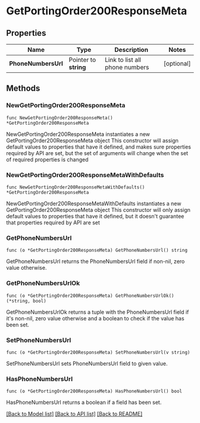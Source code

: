 # GetPortingOrder200ResponseMeta

## Properties

Name | Type | Description | Notes
------------ | ------------- | ------------- | -------------
**PhoneNumbersUrl** | Pointer to **string** | Link to list all phone numbers | [optional] 

## Methods

### NewGetPortingOrder200ResponseMeta

`func NewGetPortingOrder200ResponseMeta() *GetPortingOrder200ResponseMeta`

NewGetPortingOrder200ResponseMeta instantiates a new GetPortingOrder200ResponseMeta object
This constructor will assign default values to properties that have it defined,
and makes sure properties required by API are set, but the set of arguments
will change when the set of required properties is changed

### NewGetPortingOrder200ResponseMetaWithDefaults

`func NewGetPortingOrder200ResponseMetaWithDefaults() *GetPortingOrder200ResponseMeta`

NewGetPortingOrder200ResponseMetaWithDefaults instantiates a new GetPortingOrder200ResponseMeta object
This constructor will only assign default values to properties that have it defined,
but it doesn't guarantee that properties required by API are set

### GetPhoneNumbersUrl

`func (o *GetPortingOrder200ResponseMeta) GetPhoneNumbersUrl() string`

GetPhoneNumbersUrl returns the PhoneNumbersUrl field if non-nil, zero value otherwise.

### GetPhoneNumbersUrlOk

`func (o *GetPortingOrder200ResponseMeta) GetPhoneNumbersUrlOk() (*string, bool)`

GetPhoneNumbersUrlOk returns a tuple with the PhoneNumbersUrl field if it's non-nil, zero value otherwise
and a boolean to check if the value has been set.

### SetPhoneNumbersUrl

`func (o *GetPortingOrder200ResponseMeta) SetPhoneNumbersUrl(v string)`

SetPhoneNumbersUrl sets PhoneNumbersUrl field to given value.

### HasPhoneNumbersUrl

`func (o *GetPortingOrder200ResponseMeta) HasPhoneNumbersUrl() bool`

HasPhoneNumbersUrl returns a boolean if a field has been set.


[[Back to Model list]](../README.md#documentation-for-models) [[Back to API list]](../README.md#documentation-for-api-endpoints) [[Back to README]](../README.md)


